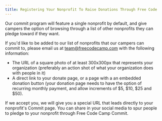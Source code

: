 ```yaml
---
title: Registering Your Nonprofit To Raise Donations Through Free Code Camp Commit
---
```

Our commit program will feature a single nonprofit by default, and give campers the option of browsing through a list of other nonprofits they can pledge toward if they want.

If you'd like to be added to our list of nonprofits that our campers can commit to, please email us at team@freecodecamp.com with the following information:

*   The URL of a square photo of at least 300x300px that represents your organization (preferably an action shot of what your organization does with people in it)
*   A direct link to your donate page, or a page with a an embedded donation button (your donation page needs to have the option of recurring monthly payment, and allow increments of $5, $10, $25 and $50).

If we accept you, we will give you a special URL that leads directly to your nonprofit's Commit page. You can share in your social media to spur people to pledge to your nonprofit through Free Code Camp Commit.